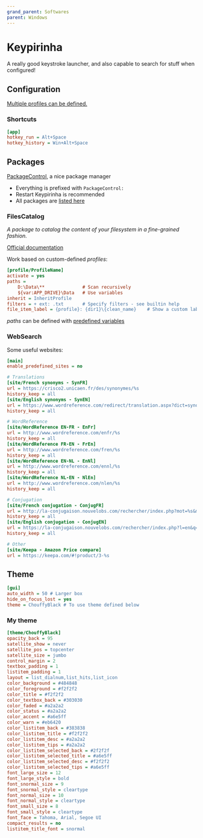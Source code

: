 ```yaml
---
grand_parent: Softwares
parent: Windows
---
```


# Keypirinha

A really good keystroke launcher, and also capable to search for stuff when configured!

## Configuration

[Multiple profiles can be defined.](https://keypirinha.com/configuration.html#machine-and-user-specific-settings)

### Shortcuts

```ini
[app]
hotkey_run = Alt+Space
hotkey_history = Win+Alt+Space
```

## Packages

[PackageControl](https://github.com/ueffel/Keypirinha-PackageControl), a nice package manager

* Everything is prefixed with `PackageControl:`
* Restart Keypirinha is recommended
* All packages are [listed here](https://ue.spdns.de/packagecontrol/)

### FilesCatalog

*A package to catalog the content of your filesystem in a fine-grained fashion.*

[Official documentation](https://keypirinha.com/packages/filescatalog.html)

Work based on custom-defined *profiles*:

```ini
[profile/ProfileName]
activate = yes
paths =
    D:\Data\**              # Scan recursively
    ${var:APP_DRIVE}\Data   # Use variables
inherit = InheritProfile
filters = + ext: .txt       # Specify filters - see builtin help
file_item_label = {profile}: {dir1}\{clean_name}    # Show a custom label
```

*paths* can be defined with [predefined variables](https://keypirinha.com/configuration.html#predefined-variables)

### WebSearch

Some useful websites:

```ini
[main]
enable_predefined_sites = no

# Translations
[site/French synonyms - SynFR]
url = https://crisco2.unicaen.fr/des/synonymes/%s
history_keep = all
[site/English synonyms - SynEN]
url = https://www.wordreference.com/redirect/translation.aspx?dict=synonyms&w=%s
history_keep = all

# WordReference
[site/WordReference EN-FR - EnFr]
url = http://www.wordreference.com/enfr/%s
history_keep = all
[site/WordReference FR-EN - FrEn]
url = http://www.wordreference.com/fren/%s
history_keep = all
[site/WordReference EN-NL - EnNl]
url = http://www.wordreference.com/ennl/%s
history_keep = all
[site/WordReference NL-EN - NlEn]
url = http://www.wordreference.com/nlen/%s
history_keep = all

# Conjugation
[site/French conjugation - ConjugFR]
url = http://la-conjugaison.nouvelobs.com/rechercher/index.php?mot=%s&moteur=conjugaison
history_keep = all
[site/English conjugation - ConjugEN]
url = https://la-conjugaison.nouvelobs.com/rechercher/index.php?l=en&q=%s
history_keep = all

# Other
[site/Keepa - Amazon Price compare]
url = https://keepa.com/#!product/3-%s
```

## Theme

```ini
[gui]
auto_width = 50 # Larger box
hide_on_focus_lost = yes
theme = ChouffyBlack # To use theme defined below
```

### My theme

```ini
[theme/ChouffyBlack]
opacity_back = 95
satellite_show = never
satellite_pos = topcenter
satellite_size = jumbo
control_margin = 2
textbox_padding = 1
listitem_padding = 1
layout = list_dialnum,list_hits,list_icon
color_background = #484848
color_foreground = #f2f2f2
color_title = #f2f2f2
color_textbox_back = #303030
color_faded = #a2a2a2
color_status = #a2a2a2
color_accent = #a6e5ff
color_warn = #eb6420
color_listitem_back = #383838
color_listitem_title = #f2f2f2
color_listitem_desc = #a2a2a2
color_listitem_tips = #a2a2a2
color_listitem_selected_back = #2f2f2f
color_listitem_selected_title = #a6e5ff
color_listitem_selected_desc = #f2f2f2
color_listitem_selected_tips = #a6e5ff
font_large_size = 12
font_large_style = bold
font_snormal_size = 9
font_snormal_style = cleartype
font_normal_size = 10
font_normal_style = cleartype
font_small_size = 8
font_small_style = cleartype
font_face = Tahoma, Arial, Segoe UI
compact_results = no
listitem_title_font = snormal
```